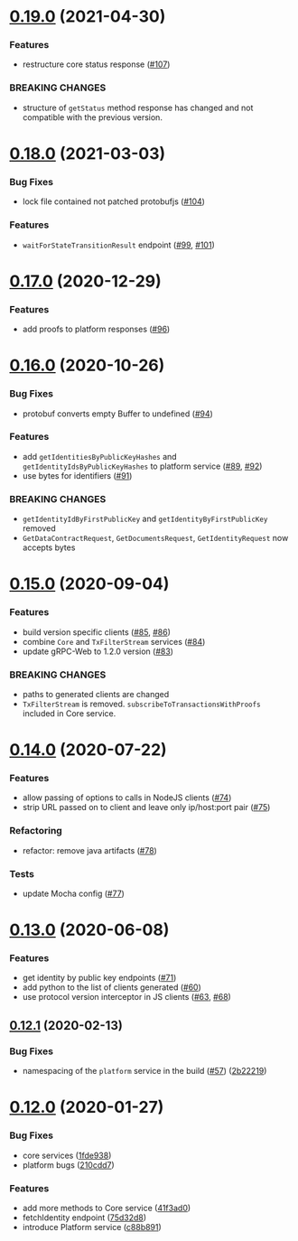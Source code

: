 # [0.19.0](https://github.com/dashevo/dapi-grpc/compare/v0.18.0...v0.19.0) (2021-04-30)


### Features

* restructure core status response ([#107](https://github.com/dashevo/dapi-grpc/issues/107))


### BREAKING CHANGES

* structure of `getStatus` method response has changed and not compatible with the previous version.



# [0.18.0](https://github.com/dashevo/dapi-grpc/compare/v0.17.0...v0.18.0) (2021-03-03)


### Bug Fixes

* lock file contained not patched protobufjs ([#104](https://github.com/dashevo/dapi-grpc/issues/104))


### Features


* `waitForStateTransitionResult` endpoint ([#99](https://github.com/dashevo/dapi-grpc/issues/99), [#101](https://github.com/dashevo/dapi-grpc/issues/101))



# [0.17.0](https://github.com/dashevo/dapi-grpc/compare/v0.16.0...v0.17.0) (2020-12-29)


### Features

* add proofs to platform responses ([#96](https://github.com/dashevo/dapi-grpc/issues/96))



# [0.16.0](https://github.com/dashevo/dapi-grpc/compare/v0.15.0...v0.16.0) (2020-10-26)


### Bug Fixes

* protobuf converts empty Buffer to undefined ([#94](https://github.com/dashevo/dapi-grpc/issues/94))


### Features

* add `getIdentitiesByPublicKeyHashes` and `getIdentityIdsByPublicKeyHashes` to platform service ([#89](https://github.com/dashevo/dapi-grpc/issues/89), [#92](https://github.com/dashevo/dapi-grpc/issues/92))
* use bytes for identifiers ([#91](https://github.com/dashevo/dapi-grpc/issues/91))


### BREAKING CHANGES

* `getIdentityIdByFirstPublicKey` and `getIdentityByFirstPublicKey` removed
* `GetDataContractRequest`, `GetDocumentsRequest`, `GetIdentityRequest` now accepts bytes



# [0.15.0](https://github.com/dashevo/dapi-grpc/compare/v0.14.0...v0.15.0) (2020-09-04)


### Features

* build version specific clients ([#85](https://github.com/dashevo/dapi-grpc/issues/86), [#86](https://github.com/dashevo/dapi-grpc/issues/86))
* combine `Core` and `TxFilterStream` services ([#84]((https://github.com/dashevo/dapi-grpc/issues/84)))
* update gRPC-Web to 1.2.0 version ([#83](https://github.com/dashevo/dapi-grpc/issues/83))


### BREAKING CHANGES

* paths to generated clients are changed
* `TxFilterStream` is removed. `subscribeToTransactionsWithProofs` included in Core service.



# [0.14.0](https://github.com/dashevo/dapi-grpc/compare/v0.13.0...v0.14.0) (2020-07-22)


### Features

* allow passing of options to calls in NodeJS clients ([#74](https://github.com/dashevo/dapi-grpc/issues/74))
* strip URL passed on to client and leave only ip/host:port pair ([#75](https://github.com/dashevo/dapi-grpc/issues/75))


### Refactoring

* refactor: remove java artifacts ([#78](https://github.com/dashevo/dapi-grpc/issues/78))


### Tests

* update Mocha config ([#77](https://github.com/dashevo/dapi-grpc/issues/77))



# [0.13.0](https://github.com/dashevo/dapi-grpc/compare/v0.12.1...v0.13.0) (2020-06-08)


### Features

* get identity by public key endpoints ([#71](https://github.com/dashevo/dapi-grpc/issues/71))
* add python to the list of clients generated ([#60](https://github.com/dashevo/dapi-grpc/issues/60))
* use protocol version interceptor in JS clients ([#63](https://github.com/dashevo/dapi-grpc/issues/63), [#68](https://github.com/dashevo/dapi-grpc/issues/68))



## [0.12.1](https://github.com/dashevo/dapi-grpc/compare/v0.12.0...v0.12.1) (2020-02-13)


### Bug Fixes

* namespacing of the `platform` service in the build ([#57](https://github.com/dashevo/dapi-grpc/issues/57)) ([2b22219](https://github.com/dashevo/dapi-grpc/commit/2b22219d319588413058f11e800a9603c0ee7a0c))



# [0.12.0](https://github.com/dashevo/dapi-grpc/compare/v0.11.0...v0.12.0) (2020-01-27)


### Bug Fixes

* core services ([1fde938](https://github.com/dashevo/dapi-grpc/commit/1fde938b2c48c9f79555203af1c615ff82b83ac5))
* platform bugs ([210cdd7](https://github.com/dashevo/dapi-grpc/commit/210cdd7709c009c0303d50c98089f22f8b96ebd8))


### Features

* add more methods to Core service ([41f3ad0](https://github.com/dashevo/dapi-grpc/commit/41f3ad0ad6aee3acf4b1760949cde36d8df7d6f2))
* fetchIdentity endpoint ([75d32d8](https://github.com/dashevo/dapi-grpc/commit/75d32d883be4d7a113fe34f1d008e1d9bcc3c7e1))
* introduce Platform service ([c88b891](https://github.com/dashevo/dapi-grpc/commit/c88b891ecfac8987cd76c773b2f783ad7a155540))


